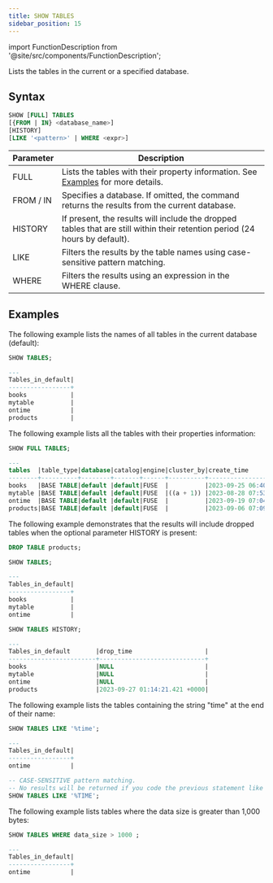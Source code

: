 ```yaml
---
title: SHOW TABLES
sidebar_position: 15
---
```

import FunctionDescription from '@site/src/components/FunctionDescription';

<FunctionDescription description="Introduced or updated: v1.2.131"/>

Lists the tables in the current or a specified database.

## Syntax

```sql
SHOW [FULL] TABLES 
[{FROM | IN} <database_name>] 
[HISTORY] 
[LIKE '<pattern>' | WHERE <expr>]
```

| Parameter | Description                                                                                                                 |
|-----------|-----------------------------------------------------------------------------------------------------------------------------|
| FULL      | Lists the tables with their property information. See [Examples](#examples) for more details.                               |
| FROM / IN | Specifies a database. If omitted, the command returns the results from the current database.                                |
| HISTORY   | If present, the results will include the dropped tables that are still within their retention period (24 hours by default). |
| LIKE      | Filters the results by the table names using case-sensitive pattern matching.                                                              |
| WHERE     | Filters the results using an expression in the WHERE clause.                                                                |

## Examples

The following example lists the names of all tables in the current database (default):

```sql
SHOW TABLES;

---
Tables_in_default|
-----------------+
books            |
mytable          |
ontime           |
products         |
```

The following example lists all the tables with their properties information:

```sql
SHOW FULL TABLES;

---
tables  |table_type|database|catalog|engine|cluster_by|create_time                  |num_rows|data_size|data_compressed_size|index_size|
--------+----------+--------+-------+------+----------+-----------------------------+--------+---------+--------------------+----------+
books   |BASE TABLE|default |default|FUSE  |          |2023-09-25 06:40:47.237 +0000|       2|      160|                 579|       713|
mytable |BASE TABLE|default |default|FUSE  |((a + 1)) |2023-08-28 07:53:05.455 +0000|       5|       40|                 958|      1665|
ontime  |BASE TABLE|default |default|FUSE  |          |2023-09-19 07:04:06.414 +0000|     199|   147981|               26802|     22961|
products|BASE TABLE|default |default|FUSE  |          |2023-09-06 07:09:00.619 +0000|       3|       99|                 387|       340|
```

The following example demonstrates that the results will include dropped tables when the optional parameter HISTORY is present:

```sql
DROP TABLE products;

SHOW TABLES;

---
Tables_in_default|
-----------------+
books            |
mytable          |
ontime           |

SHOW TABLES HISTORY;

---
Tables_in_default       |drop_time                    |
------------------------+-----------------------------+
books                   |NULL                         |
mytable                 |NULL                         |
ontime                  |NULL                         |
products                |2023-09-27 01:14:21.421 +0000|
```

The following example lists the tables containing the string "time" at the end of their name:

```sql
SHOW TABLES LIKE '%time';

---
Tables_in_default|
-----------------+
ontime           |

-- CASE-SENSITIVE pattern matching. 
-- No results will be returned if you code the previous statement like this: 
SHOW TABLES LIKE '%TIME';
```

The following example lists tables where the data size is greater than 1,000 bytes:

```sql
SHOW TABLES WHERE data_size > 1000 ;

---
Tables_in_default|
-----------------+
ontime           |
```